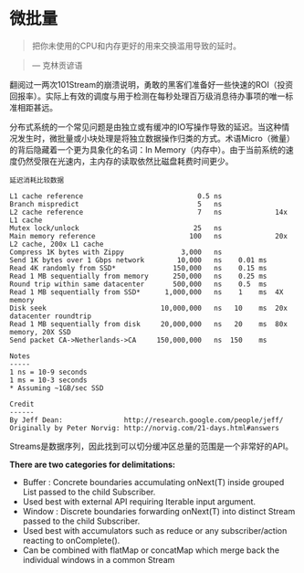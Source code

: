
# 微批量

> 把你未使用的CPU和内存更好的用来交换滥用导致的延时。

> — 克林贡谚语

翻阅过一两次101Stream的崩溃说明，勇敢的黑客们准备好一些快速的ROI（投资回报率）。实际上有效的调度与用于检测在每秒处理百万级消息待办事项的唯一标准相距甚远。

分布式系统的一个常见问题是由独立或有缓冲的IO写操作导致的延迟。当这种情况发生时，微批量或小块处理是将独立数据操作归类的方式。术语Micro（微量）的背后隐藏着一个更为具象化的名词：In Memory（内存中）。由于当前系统的速度仍然受限在光速内，主内存的读取依然比磁盘耗费时间更少。

```
延迟消耗比较数据

L1 cache reference                            0.5 ns
Branch mispredict                             5   ns
L2 cache reference                            7   ns             14x L1 cache
Mutex lock/unlock                            25   ns
Main memory reference                       100   ns             20x L2 cache, 200x L1 cache
Compress 1K bytes with Zippy              3,000   ns
Send 1K bytes over 1 Gbps network        10,000   ns    0.01 ms
Read 4K randomly from SSD*              150,000   ns    0.15 ms
Read 1 MB sequentially from memory      250,000   ns    0.25 ms
Round trip within same datacenter       500,000   ns    0.5  ms
Read 1 MB sequentially from SSD*      1,000,000   ns    1    ms  4X memory
Disk seek                            10,000,000   ns   10    ms  20x datacenter roundtrip
Read 1 MB sequentially from disk     20,000,000   ns   20    ms  80x memory, 20X SSD
Send packet CA->Netherlands->CA     150,000,000   ns  150    ms

Notes
-----
1 ns = 10-9 seconds
1 ms = 10-3 seconds
* Assuming ~1GB/sec SSD

Credit
------
By Jeff Dean:               http://research.google.com/people/jeff/
Originally by Peter Norvig: http://norvig.com/21-days.html#answers
```

Streams是数据序列，因此找到可以切分缓冲区总量的范围是一个非常好的API。

**There are two categories for delimitations:**

* Buffer : Concrete boundaries accumulating onNext(T) inside grouped List<T> passed to the child Subscriber.
 * Used best with external API requiring Iterable<T> input argument.
* Window : Discrete boundaries forwarding onNext(T) into distinct Stream<T> passed to the child Subscriber.
 * Used best with accumulators such as reduce or any subscriber/action reacting to onComplete().
 * Can be combined with flatMap or concatMap which merge back the individual windows in a common Stream<T>

